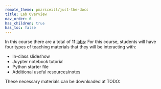 ```yaml
---
remote_theme: pmarsceill/just-the-docs
title: Lab Overview
nav_order: 6
has_children: true
has_toc: false
---
```


In this course there are a total of 11 [labs](https://matthewcalligaro.github.io/RacecarWebsite/labs):
For this course, students will have four types of teaching materials that they will be interacting with:

* In-class slideshow
* Juypter notebook tutorial
* Python starter file
* Additional useful resources/notes

These necessary materials can be downloaded at TODO:
